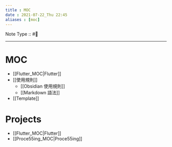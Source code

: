 ```yaml
---
title : MOC
date : 2021-07-22_Thu 22:45
aliases : [moc]
---
```

Note Type :: #📘 <br>

---
# MOC
- [[Flutter_MOC|Flutter]]
- [[使用規則]]
	- [[Obsidian 使用規則]]
	- [[Markdown 語法]]
- [[Template]]

# Projects
- [[Flutter_MOC|Flutter]]
- [[Proce55ing_MOC|Proce55ing]]